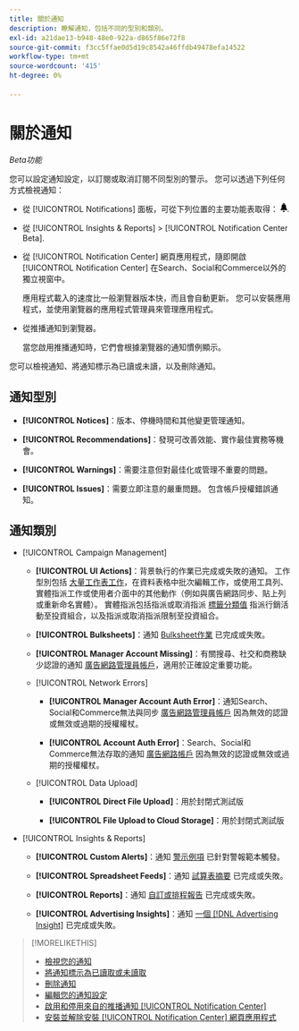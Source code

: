 ```yaml
---
title: 關於通知
description: 瞭解通知，包括不同的型別和類別。
exl-id: a21dae13-b948-48e0-922a-d865f86e72f8
source-git-commit: f3cc5ffae0d5d19c8542a46ffdb49478efa14522
workflow-type: tm+mt
source-wordcount: '415'
ht-degree: 0%

---
```


# 關於通知

*Beta功能*

您可以設定通知設定，以訂閱或取消訂閱不同型別的警示。 您可以透過下列任何方式檢視通知：

* 從 [!UICONTROL Notifications] 面板，可從下列位置的主要功能表取得： ![通知](/help/search-social-commerce/assets/notifications-panel.png "通知").

* 從 [!UICONTROL Insights & Reports] > [!UICONTROL Notification Center Beta].

* 從 [!UICONTROL Notification Center] 網頁應用程式，隨即開啟 [!UICONTROL Notification Center] 在Search、Social和Commerce以外的獨立視窗中。

  應用程式載入的速度比一般瀏覽器版本快，而且會自動更新。 您可以安裝應用程式，並使用瀏覽器的應用程式管理員來管理應用程式。

* 從推播通知到瀏覽器。

  當您啟用推播通知時，它們會根據瀏覽器的通知慣例顯示。

您可以檢視通知、將通知標示為已讀或未讀，以及刪除通知。

## 通知型別

* **[!UICONTROL Notices]**：版本、停機時間和其他變更管理通知。

* **[!UICONTROL Recommendations]**：發現可改善效能、實作最佳實務等機會。

* **[!UICONTROL Warnings]**：需要注意但對最佳化或管理不重要的問題。

* **[!UICONTROL Issues]**：需要立即注意的嚴重問題。 包含帳戶授權錯誤通知。

## 通知類別

* [!UICONTROL Campaign Management]

   * **[!UICONTROL UI Actions]**：背景執行的作業已完成或失敗的通知。 工作型別包括 [大量工作表工作](/help/search-social-commerce/campaign-management/bulksheets/bulksheet-about.md)，在資料表格中批次編輯工作，或使用工具列、實體指派工作或使用者介面中的其他動作（例如與廣告網路同步、貼上列或重新命名實體）。 實體指派包括指派或取消指派 [標籤分類值](/help/search-social-commerce/campaign-management/label-classifications/classification-about.md) 指派行銷活動至投資組合，以及指派或取消指派限制至投資組合。<!--Link "constraint" to constraint-about.md if that file is ever public -->

   * **[!UICONTROL Bulksheets]**：通知 [Bulksheet作業](/help/search-social-commerce/campaign-management/bulksheets/bulksheet-about.md) 已完成或失敗。

   * **[!UICONTROL Manager Account Missing]**：有關搜尋、社交和商務缺少認證的通知 [廣告網路管理員帳戶](/help/search-social-commerce/admin/manager-accounts.md)，適用於正確設定重要功能。

  <!--
  * [!UICONTROL Setup Errors]
  
    * **[!UICONTROL Adobe Analytics Tracking Setup Error]**: : Notifications that the [!UICONTROL Landing Page Suffix] value is incorrect, missing, or contains an incorrect s_kwcid template; or it's overridden at a lower level by an incorrect value.
    
    * **[!UICONTROL Manager Account Missing]**: Notifications that Search, Social, & Commerce is missing the credentials for an [ad network manager account](/help/search-social-commerce/admin/manager-accounts.md), which are for the correct setup of critical functions.
  -->

   * [!UICONTROL Network Errors]

      * **[!UICONTROL Manager Account Auth Error]**：通知Search、Social和Commerce無法與同步 [廣告網路管理員帳戶](/help/search-social-commerce/admin/manager-accounts.md) 因為無效的認證或無效或過期的授權權杖。

      * **[!UICONTROL Account Auth Error]**：Search、Social和Commerce無法存取的通知 [廣告網路帳戶](/help/search-social-commerce/campaign-management/accounts/ad-network-account-about.md) 因為無效的認證或無效或過期的授權權杖。

   * [!UICONTROL Data Upload]

      * **[!UICONTROL Direct File Upload]**：用於封閉式測試版

      * **[!UICONTROL File Upload to Cloud Storage]**：用於封閉式測試版

<!--
* [!UICONTROL Optimization]
-->

* [!UICONTROL Insights & Reports]

   * **[!UICONTROL Custom Alerts]**：通知 [警示例項](/help/search-social-commerce/alerts/alert-about.md) 已針對警報範本觸發。

   * **[!UICONTROL Spreadsheet Feeds]**：通知 [試算表摘要](/help/search-social-commerce/reports/automation/spreadsheet-feeds/spreadsheet-feed-about.md) 已完成或失敗。

   * **[!UICONTROL Reports]**：通知 [自訂或排程報告](/help/search-social-commerce/reports/report-about.md) 已完成或失敗。

   * **[!UICONTROL Advertising Insights]**：通知 [一個 [!DNL Advertising Insight]](/help/search-social-commerce/advertising-insights/insight-about.md) 已完成或失敗。

<!--
* [!UICONTROL System]
-->

>[!MORELIKETHIS]
>
>* [檢視您的通知](notification-view.md)
>* [將通知標示為已讀取或未讀取](notification-mark-read-unread.md)
>* [刪除通知](notification-delete.md)
>* [編輯您的通知設定](notification-edit.md)
>* [啟用和停用來自的推播通知 [!UICONTROL Notification Center]](notifications-push-enable-disable.md)
>* [安裝並解除安裝 [!UICONTROL Notification Center] 網頁應用程式](notification-app-install-uninstall.md)
